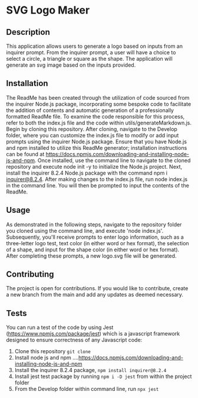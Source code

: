 # SVG Logo Maker

## Description

This application allows users to generate a logo based on inputs from an inquirer prompt. From the inquirer prompt, a user will have a choice to select a circle, a triangle or square as the shape. The application will generate an svg image based on the inputs provided. 

## Installation
The ReadMe has been created through the utilization of code sourced from the inquirer Node.js package, incorporating some bespoke code to facilitate the addition of contents and automatic generation of a professionally formatted ReadMe file. To examine the code responsible for this process, refer to both the index.js file and the code within utils/generateMarkdown.js. Begin by cloning this repository. After cloning, navigate to the Develop folder, where you can customize the index.js file to modify or add input prompts using the inquirer Node.js package. Ensure that you have Node.js and npm installed to utilize this ReadMe generator; installation instructions can be found at https://docs.npmjs.com/downloading-and-installing-node-js-and-npm. Once installed, use the command line to navigate to the cloned repository and execute node init -y to initialize the Node.js project. Next, install the inquirer 8.2.4 Node.js package with the command npm i inquirer@8.2.4. After making changes to the index.js file, run node index.js in the command line. You will then be prompted to input the contents of the ReadMe.
## Usage

As demonstrated in the following steps, navigate to the repository folder you cloned using the command line, and execute 'node index.js'. Subsequently, you'll receive prompts to enter logo information, such as a three-letter logo test, text color (in either word or hex format), the selection of a shape, and input for the shape color (in either word or hex format). After completing these prompts, a new logo.svg file will be generated.


## Contributing
The project is open for contributions. If you would like to contribute, create a new branch from the main and add any updates as deemed necessary.

## Tests
You can run a test of the code by using Jest (https://www.npmjs.com/package/jest) which is a javascript framework designed to ensure correctness of any Javascript code:

1. Clone this repository `git clone`
2. Install node js and npm ....https://docs.npmjs.com/downloading-and-installing-node-js-and-npm
3. Install the inquirer 8.2.4 package, `npm install inquirer@8.2.4`
4. Install jest test package by running `npm i -D jest` from within the project folder
5. From the Develop folder within command line, run `npx jest`
